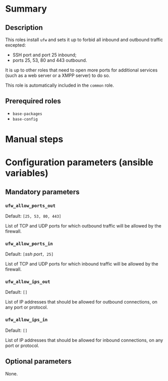 # Summary

## Description

This roles install `ufw` and sets it up to forbid all inbound and outbound
traffic excepted:

- SSH port and port 25 inbound;
- ports 25, 53, 80 and 443 outbound.

It is up to other roles that need to open more ports for additional services
(such as a web server or a XMPP server) to do so.

This role is automatically included in the `common` role.

## Prerequired roles

- `base-packages`
- `base-config`

# Manual steps

# Configuration parameters (ansible variables)

## Mandatory parameters

### `ufw_allow_ports_out`

Default: `[25, 53, 80, 443]`

List of TCP and UDP ports for which outbound traffic will be allowed by the
firewall.

### `ufw_allow_ports_in`

Default: `[`_ssh port_`, 25]`

List of TCP and UDP ports for which inbound traffic will be allowed by the
firewall.

### `ufw_allow_ips_out`

Default: `[]`

List of IP addresses that should be allowed for outbound connections, on any
port or protocol.

### `ufw_allow_ips_in`

Default: `[]`

List of IP addresses that should be allowed for inbound connections, on any port
or protocol.

## Optional parameters

None.
